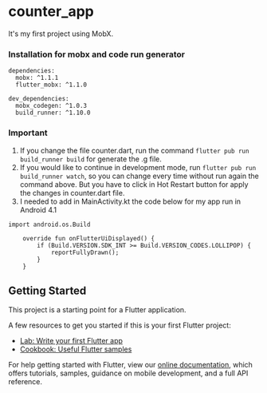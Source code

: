 # counter_app

It's my first project using MobX.

### Installation for mobx and code run generator
```
dependencies:
  mobx: ^1.1.1
  flutter_mobx: ^1.1.0
```
```
dev_dependencies:
  mobx_codegen: ^1.0.3
  build_runner: ^1.10.0
```

### Important
1. If you change the file counter.dart, run the command `flutter pub run build_runner build` for generate the .g file.
2. If you would like to continue in development mode, run `flutter pub run build_runner watch`, so you can change every time without run again the command above. But you have to click in Hot Restart button for apply the changes in counter.dart file.
3. I needed to add in MainActivity.kt the code below for my app run in Android 4.1
```
import android.os.Build

    override fun onFlutterUiDisplayed() {
        if (Build.VERSION.SDK_INT >= Build.VERSION_CODES.LOLLIPOP) {
            reportFullyDrawn();
        }
    }
```

## Getting Started

This project is a starting point for a Flutter application.

A few resources to get you started if this is your first Flutter project:

- [Lab: Write your first Flutter app](https://flutter.dev/docs/get-started/codelab)
- [Cookbook: Useful Flutter samples](https://flutter.dev/docs/cookbook)

For help getting started with Flutter, view our
[online documentation](https://flutter.dev/docs), which offers tutorials,
samples, guidance on mobile development, and a full API reference.
